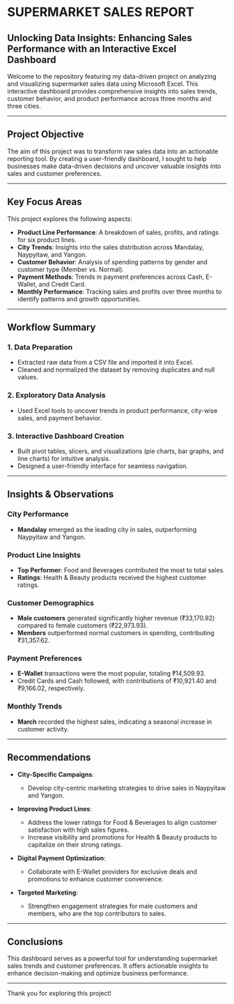 # SUPERMARKET SALES REPORT

## Unlocking Data Insights: Enhancing Sales Performance with an Interactive Excel Dashboard

Welcome to the repository featuring my data-driven project on analyzing and visualizing supermarket sales data using Microsoft Excel. This interactive dashboard provides comprehensive insights into sales trends, customer behavior, and product performance across three months and three cities.

---

## Project Objective

The aim of this project was to transform raw sales data into an actionable reporting tool. By creating a user-friendly dashboard, I sought to help businesses make data-driven decisions and uncover valuable insights into sales and customer preferences.

---

## Key Focus Areas

This project explores the following aspects:

- **Product Line Performance**: A breakdown of sales, profits, and ratings for six product lines.
- **City Trends**: Insights into the sales distribution across Mandalay, Naypyitaw, and Yangon.
- **Customer Behavior**: Analysis of spending patterns by gender and customer type (Member vs. Normal).
- **Payment Methods**: Trends in payment preferences across Cash, E-Wallet, and Credit Card.
- **Monthly Performance**: Tracking sales and profits over three months to identify patterns and growth opportunities.

---

## Workflow Summary

### 1. Data Preparation
- Extracted raw data from a CSV file and imported it into Excel.
- Cleaned and normalized the dataset by removing duplicates and null values.

### 2. Exploratory Data Analysis
- Used Excel tools to uncover trends in product performance, city-wise sales, and payment behavior.

### 3. Interactive Dashboard Creation
- Built pivot tables, slicers, and visualizations (pie charts, bar graphs, and line charts) for intuitive analysis.
- Designed a user-friendly interface for seamless navigation.

---

## Insights & Observations

### **City Performance**
- **Mandalay** emerged as the leading city in sales, outperforming Naypyitaw and Yangon.

### **Product Line Insights**
- **Top Performer**: Food and Beverages contributed the most to total sales.
- **Ratings**: Health & Beauty products received the highest customer ratings.

### **Customer Demographics**
- **Male customers** generated significantly higher revenue (₹33,170.92) compared to female customers (₹22,973.93).
- **Members** outperformed normal customers in spending, contributing ₹31,357.62.

### **Payment Preferences**
- **E-Wallet** transactions were the most popular, totaling ₹14,509.93.
- Credit Cards and Cash followed, with contributions of ₹10,921.40 and ₹9,166.02, respectively.

### **Monthly Trends**
- **March** recorded the highest sales, indicating a seasonal increase in customer activity.

---

## Recommendations

- **City-Specific Campaigns**:
  - Develop city-centric marketing strategies to drive sales in Naypyitaw and Yangon.

- **Improving Product Lines**:
  - Address the lower ratings for Food & Beverages to align customer satisfaction with high sales figures.
  - Increase visibility and promotions for Health & Beauty products to capitalize on their strong ratings.

- **Digital Payment Optimization**:
  - Collaborate with E-Wallet providers for exclusive deals and promotions to enhance customer convenience.

- **Targeted Marketing**:
  - Strengthen engagement strategies for male customers and members, who are the top contributors to sales.

---

## Conclusions

This dashboard serves as a powerful tool for understanding supermarket sales trends and customer preferences. It offers actionable insights to enhance decision-making and optimize business performance.

---

Thank you for exploring this project!
